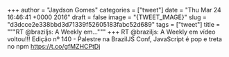 
+++
author = "Jaydson Gomes"
categories = ["tweet"]
date = "Thu Mar 24 16:46:41 +0000 2016"
draft = false
image = "{TWEET_IMAGE}"
slug = "d3dcce2e338bbd3d71339f52605183fabc52d689"
tags = ["tweet"]
title = """RT @braziljs: A Weekly em..."""
+++
RT @braziljs: A Weekly em vídeo voltou!!! Edição nº 140 - Palestre na BrazilJS Conf, JavaScript é pop e treta no npm https://t.co/gfMZHCPtDj
